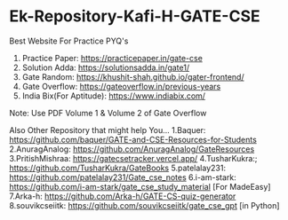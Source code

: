 # Ek-Repository-Kafi-H-GATE-CSE

Best Website For Practice PYQ's
1. Practice Paper: https://practicepaper.in/gate-cse
2. Solution Adda: https://solutionsadda.in/gate1/
3. Gate Random: https://khushit-shah.github.io/gater-frontend/
4. Gate Overflow: https://gateoverflow.in/previous-years
5. India Bix(For Aptitude): https://www.indiabix.com/

Note: Use PDF Volume 1 & Volume 2 of Gate Overflow

Also Other Repository that might help You...
1.Baquer: https://github.com/baquer/GATE-and-CSE-Resources-for-Students
2.AnuragAnalog: https://github.com/AnuragAnalog/GateResources
3.PritishMishraa: https://gatecsetracker.vercel.app/ 
4.TusharKukra:; https://github.com/TusharKukra/GateBooks
5.patelalay231: https://github.com/patelalay231/Gate_cse_notes 
6.i-am-stark: https://github.com/i-am-stark/gate_cse_study_material [For MadeEasy]
7.Arka-h: https://github.com/Arka-h/GATE-CS-quiz-generator 
8.souvikcseiitk: https://github.com/souvikcseiitk/gate_cse_gpt [in Python]


